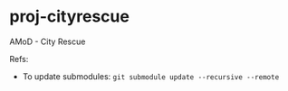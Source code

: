 # proj-cityrescue
AMoD - City Rescue

Refs:
* To update submodules: `git submodule update --recursive --remote`
